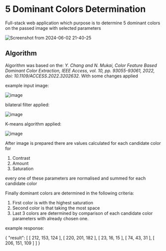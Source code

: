 # 5 Dominant Colors Determination
Full-stack web application which purpose is to determine 5 dominant colors on the passed image with selected parameters

![Screenshot from 2024-06-02 21-40-25](https://github.com/Chatyis/5-Dominant-Colors-Determination/assets/32648007/d783763d-551d-46d7-aee0-10c7a19657d9)

## Algorithm
Algorithm was based on the: _Y. Chang and N. Mukai, Color Feature Based Dominant Color Extraction, IEEE Access, vol. 10, pp. 93055-93061, 2022, doi: 10.1109/ACCESS.2022.3202632._ With some changes applied

example input image:

![image](https://github.com/Chatyis/5-Dominant-Colors-Determination/assets/32648007/7d7cca80-00cb-4c68-966d-92e006ce5367)

bilateral filter applied:

![image](https://github.com/Chatyis/5-Dominant-Colors-Determination/assets/32648007/abc78dcd-8aaa-4c80-98ae-573a6fc78c50)

K-means algorithm applied:

![image](https://github.com/Chatyis/5-Dominant-Colors-Determination/assets/32648007/7890b4cf-2115-44e5-9ddd-65d7dd8ee792)

After image is prepared there are values calculated for each candidate color for

1. Contrast
2. Amount
3. Saturation

every one of these parameters are normalised and summed for each candidate color

Finally dominant colors are determined in the following criteria:

1. First color is with the highest saturation
2. Second color is that taking the most space
3. Last 3 colors are determined by comparison of each candidate color parameters with already chosen one.

example response:

{
  "result": [
    [
      212,
      153,
      124
    ],
    [
      220,
      201,
      182
    ],
    [
      23,
      16,
      15
    ],
    [
      74,
      43,
      31
    ],
    [
      206,
      151,
      109
    ]
  ]
}
